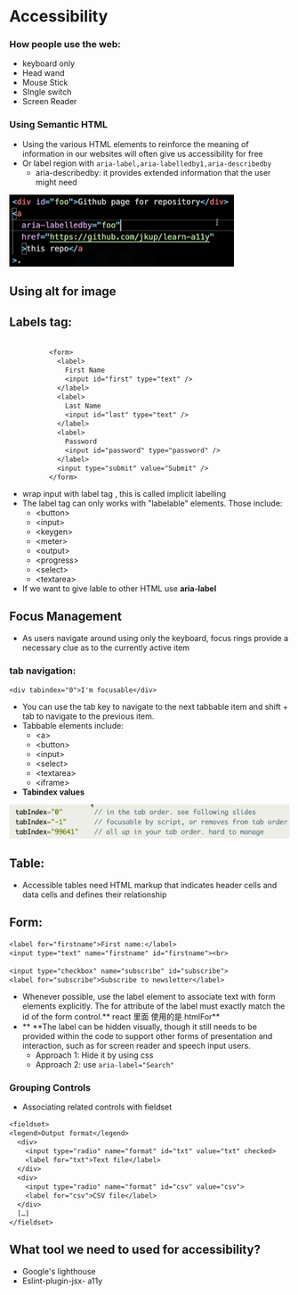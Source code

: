 # Accessibility

### How people use the web: <a href="semantic-html" id="semantic-html"></a>

* keyboard only
* Head wand
* Mouse  Stick
* SIngle switch
* Screen Reader

### Using Semantic HTML <a href="semantic-html" id="semantic-html"></a>

* Using the various HTML elements to reinforce the meaning of information in our websites will often give us accessibility for free
* Or label region with  `aria-label,aria-labelledby1,aria-describedby`
  * aria-describedby: it provides extended information that the user might need

![](<.gitbook/assets/image (149).png>)

## **Using alt for image**

## **Labels tag:**

```
        
          <form>
            <label>
              First Name
              <input id="first" type="text" />
            </label>
            <label>
              Last Name
              <input id="last" type="text" />
            </label>
            <label>
              Password
              <input id="password" type="password" />
            </label>
            <input type="submit" value="Submit" />
          </form>
```

* wrap input with label tag , this is called implicit labelling
* The label tag can only works with "labelable" elements. Those include:
  * \<button>
  * \<input>
  * \<keygen>
  * \<meter>
  * \<output>
  * \<progress>
  * \<select>
  * \<textarea>
* If we want to give lable to other HTML use **aria-label**

## **Focus Management**

* As users navigate around using only the keyboard, focus rings provide a necessary clue as to the currently active item

### tab navigation:

```
<div tabindex="0">I'm focusable</div>
```

* You can use the tab key to navigate to the next tabbable item and shift + tab to navigate to the previous item.
* Tabbable elements include:
  * \<a>
  * \<button>
  * \<input>
  * \<select>
  * \<textarea>
  * \<iframe>
* **Tabindex values**

![](<.gitbook/assets/image (150).png>)

## **Table:**

* Accessible tables need HTML markup that indicates header cells and data cells and defines their relationship

## **Form:**

```
<label for="firstname">First name:</label>
<input type="text" name="firstname" id="firstname"><br>

<input type="checkbox" name="subscribe" id="subscribe">
<label for="subscribe">Subscribe to newsletter</label>
```

* Whenever possible, use the label element to associate text with form elements explicitly. The for attribute of the label must exactly match the id of the form control.**  react 里面 使用的是 htmlFor**
* ** **The label can be hidden visually, though it still needs to be provided within the code to support other forms of presentation and interaction, such as for screen reader and speech input users.
  * Approach 1: Hide it by using css
  * Approach 2: use `aria-label="Search"`

### Grouping Controls

* Associating related controls with fieldset

```
<fieldset>
<legend>Output format</legend>
  <div>
    <input type="radio" name="format" id="txt" value="txt" checked>
    <label for="txt">Text file</label>
  </div>
  <div>
    <input type="radio" name="format" id="csv" value="csv">
    <label for="csv">CSV file</label>
  </div>
  […]
</fieldset>
```





## What tool we need to used for accessibility?

* Google's lighthouse
* Eslint-plugin-jsx- a11y

